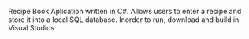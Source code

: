 Recipe Book Aplication written in C#. Allows users to enter a recipe and store it into a local SQL database. Inorder to run, download and build in Visual Studios
